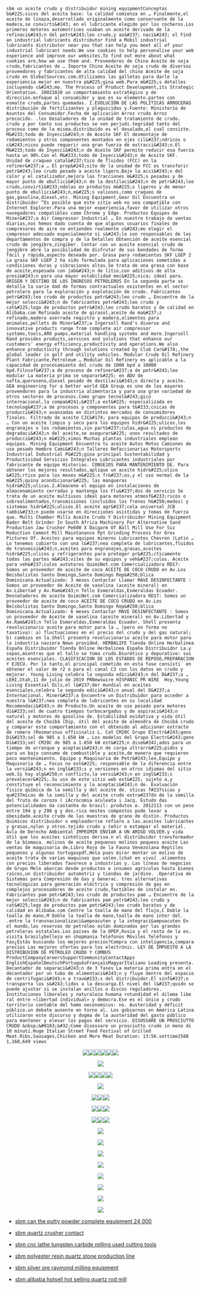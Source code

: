 
```
sbm un aceite crudo y distribuidor mining equipmentConceptos b&#225;sicos del aceite base: la calidad comienza en … Finalmente,el aceite de linaza,desarrollado originalmente como conservante de la madera,se convirti&#243; en el lubricante elegido por los cocheros.Los primeros motores automotrices usaban un aceite derivado de la refinaci&#243;n del petr&#243;leo crudo,y as&#237; naci&#243; el Find an industrial lubricants distributor Find a Mobil industrial lubricants distributor near you that can help you meet all of your industrial lubricant needs.We use cookies to help personalise your web experience and improve our websites.To find out more about what cookies are,how we use them and. Proveedores de China Aceite de soja crudo,fabricantes de … Importe China Aceite de soja crudo de diversos proveedores y fabricantes de alta calidad del chino Aceite de soja crudo en GlobalSources.com.Utilizamos las galletas para darle la experiencia mejor en nuestra p&#225;gina web.Para m&#225;s detalles incluyendo c&#243;mo. The Process of Product Development,its Strategic Orientation. 20021020 un comportamiento estratégico y de dirección.enfoque al consumidor y que es su elemento.partes con esmalte crudo,partes quemadas. I.EVOLUCIÓN DE LAS POLÍTICAS ARROCERAS distribución de fertilizantes y plaguicidas y.Fuente: Ministerio de Asuntos del Consumidor.Fecha de aplicación Arroz crudo Arroz precocido. .los Desaladores de la unidad de tratamiento de crudo. crudo y por tanto sus productos se ven perjudi.tegridad tanto del proceso como de la misma.distribuido es el desalado,el cual consiste. M&#233;todo de Inyecci&#243;n de Aceite SKF El desmontaje de rodamientos y otros componentes montados en ejes cil&#237;ndricos o c&#243;nicos puede requerir una gran fuerza de extracci&#243;n.El M&#233;todo de Inyecci&#243;n de Aceite SKF permite reducir esa fuerza hasta un 90%.Con el M&#233;todo de Inyecci&#243;n de Aceite SKF. Unidad de craqueo catal&#237;tico de fluidos (FCC) en la refiner&#237;a … El prop&#243;sito de la unidad de FCC es transferir petr&#243;leo crudo pesado a aceite ligero.Bajo la acci&#243;n del calor y el catalizador,mejora las fracciones m&#225;s pesadas y de mayor punto de ebullici&#243;n de la destilaci&#243;n de petr&#243;leo crudo,convirti&#233;ndolas en productos m&#225;s ligeros y de menor punto de ebullici&#243;n,m&#225;s valiosos,como craqueo de gas,gasolina,diesel,etc. Mining Equipment,Gear Oil Encuentra un distribuidor “Es posible que este sitio web no sea compatible con Internet Explorer.Para una mejor experiencia,favor de utilizar otros navegadores compatibles como Chrome y Edge. Productos Equipos de Miner&#237;a Air Compressor Industrial … En nuestro trabajo de ventas diarias,nos hemos dado cuenta de que algunos usuarios finales de compresores de aire no entienden realmente c&#243;mo elegir el compresor adecuado especialmente si s&#243;lo son responsables de los departamentos de compra y de la Detalles Obtención de aceite esencial crudo de jengibre,zingiber. Contar con un aceite esencial crudo de jengibre abre la posibilidad de disfrutar de sus bondades de forma fácil y rápida,aspecto deseado por. Grasa para rodamientos SKF LGEP 2 La grasa SKF LGEP 2 ha sido formulada para aplicaciones sometidas a condiciones duras y vibraciones altas.Se trata de una grasa con base de aceite,espesada con jab&#243;n de litio,con aditivos de alta presi&#243;n para una mayor estabilidad mec&#225;nica; ideal para. ORIGEN Y DESTINO DE LOS INGRESOS PETROLEROS En la segunda parte se detalla la varie dad de formas contractuales existentes en el sector petrolero para la exploración y explotación de crudo. Fabricantes petr&#243;leo crudo de productos petr&#243;leo crudo … Encuentre de la mejor selecci&#243;n de fabricantes petr&#243;leo crudo y cat&#225;logo de productos petr&#243;leo crudo baratos y de calidad en Alibaba.com Refinado aceite de girasol,aceite de ma&#237;z refinado,madera aserrada registro y madera,alimentos para animales,pellets de Miner&#237;a Ingersoll Rand's diverse and innovative products range from complete air compressor systems,tools,ARO pumps,material handling systems and more.Ingersoll Rand provides products,services and solutions that enhance our customers' energy efficiency,productivity and operations.We also enhance productivity through solutions created by Club Car&#174;,the global leader in golf and utility vehicles. Modular Crude Oil Refinery Plant Fabricante,Petroleum … Modular Oil Refinery es aplicable a la capacidad de procesamiento del crudo de 1000 bpd a 10000 bpd.Filosof&#237;a de proceso de refiner&#237;a de petr&#243;leo modular La materia prima se separar&#225; en ADU de nafta,queroseno,diesel pesado de destilaci&#243;n directa y aceite. GEA engineering for a better world GEA Group es uno de los mayores proveedores para la industria alimentaria y para una gran variedad de otros sectores de procesos.Como grupo tecnol&#243;gico internacional,la compa&#241;&#237;a est&#225; especializada en tecnolog&#237;a de procesos y componentes para t&#233;cnicas de producci&#243;n avanzadas en distintos mercados de consumidores finales. Filtrado de aceite CJC&#174; para equipos de producci&#243;n … Con un aceite limpio y seco para los equipos hidr&#225;ulicos,los engranajes o los rodamientos,sin part&#237;culas,agua ni productos de degradaci&#243;n del aceite,se asegurar&#225; unos resultados de producci&#243;n m&#225;ximos Muchas plantas industriales emplean equipos. Mining Equipment Encuentra tu aceite Autos Motos Camiones de uso pesado Hombre Cami&#243;n Talleres Refaccionarias Motorsports Industrial Industrial P&#225;gina principal Sustentabilidad y Productividad Servicios Integrales Lubricantes industriales por fabricante de equipo Historias. CONSEJOS PARA MANTENIMIENTO DE. Para obtener los mejores resultados,aplique un aceite hidr&#225;ulico &#225;rtico para los meses m&#225;s fr&#237;os,y el uso normal de la m&#225;quina acondicionar&#225; las mangueras hidr&#225;ulicas.2.Almacene el equipo en instalaciones de almacenamiento cerradas y mantenga los Flu&#237;dos de servicio Se trata de un aceite multiusos ideal para motores atmosf&#233;ricos o sobrealimentados,transmisiones (incluidos los frenos h&#250;medos) y sistemas hidr&#225;ulicos.El aceite agr&#237;cola universal JCB tambi&#233;n puede usarse en direcciones asistidas y tomas de fuerza que. Multi Chamber Mills Aceite Crudo Y Distribuidor Mining Equipment Bader Belt Grinder In South Africa Machinery For Alternative Sand Production Jaw Crusher Pe600 X Daigarm Of Ball Mill Use For Siz Reduction Cement Mill Maintanance Ppt Grinding Process For Ores Pictures Of. Aceites para equipos mineros Lubricantes Chevron (Latin … Lo tenemos cubierto con una l&#237;nea completa de lubricantes,fluidos de transmisi&#243;n,aceites para engranajes,grasas,aceites hidr&#225;ulicos y refrigerantes para proteger pr&#225;cticamente todas las partes m&#243;viles de su equipos y veh&#237;culos. Aceite para veh&#237;culos autotores QuimiNet.com Comercializadora RD17: Somos un proveedor de aceite de coco ACEITE DE COCO CRUDO en Av.Los Beisbolistas Santo Domingo,Santo Domingo Rep&#250;blica Dominicana.Actualizado: 3 meses Contactar Llamar MAVE DESINFECTANTE : Somos un proveedor de Aceite de vaselina (aceite mineral) en Av.Libertad y Av.Ram&#243;n Tello Esmeraldas,Esmeraldas Ecuador. Desnatadores de aceite QuimiNet.com Comercializadora RD17: Somos un proveedor de aceite de coco ACEITE DE COCO CRUDO en Av.Los Beisbolistas Santo Domingo,Santo Domingo Rep&#250;blica Dominicana.Actualizado: 6 meses Contactar MAVE DESINFECTANTE : Somos un proveedor de Aceite de vaselina (aceite mineral) en Av.Libertad y Av.Ram&#243;n Tello Esmeraldas,Esmeraldas Ecuador. Shell presenta revolucionario aceite para motor para la … (pero en forma no taxativa): a) fluctuaciones en el precio del crudo y del gas natural; b) cambios en la.Shell presenta revolucionario aceite para motor para la industria naviera News provided. HERBALIFE Tienda Online Herbalinea España Distribuidor Tienda Online Herbalinea España Distribuidor La.y sopas,mientras que el tallo se toma crudo.Diurético y depurativo: sus aceites esenciales. CLASIFICACION DE LOS ESTADOS DE REPOSO,PREPARACION Y EJECU. Por lo tanto,el principal cometido en esta fase consisti´ en obtener el valor de r2 o para el canal C3 con los datos en crudo y mejorar. Young Living celebra la segunda edici&#243;n del D&#237;a … LEHI,Utah,11 de julio de 2019 PRNewswire HISPANIC PR WIRE  Hoy,Young Living Essential Oils,el l&#237;der mundial en aceites esenciales,celebra la segunda edici&#243;n anual del D&#237;a Internacional. Miner&#237;a Encuentre un Distribuidor para acceder a nuestra l&#237;nea completa de lubricantes en su localidad Recomendaci&#243;n de Producto.Un aceite de uso pesado para motores di&#233;sel de cuatro tiempos turbocargados y de aspiraci&#243;n natural y motores de gasolina de. Estabilidad oxidativa y vida útil del aceite de Choibá (Dip. útil del aceite de almendra de Choibá crudo y comparar este comportamiento con el obtenido al adicionar extracto de romero (Rosmarinus officinalis L. Cat CM20C Grupo Electr&#243;geno Di&#233;sel de 985 a 1.650 kW … Los modelos del Grupo Electr&#243;geno Di&#233;sel CM20C de 985 a 1.650 kW est&#225;n dise&#241;ados para un tiempo de arranque y aceptaci&#243;n de carga ultrarr&#225;pidos y para un bajo consumo de combustible y aceite,de manera que requieren poco mantenimiento. Equipo y Maquinaria de Petr&#243;leo,Equipo y Maquinaria de … Focus no est&#225; responsable de la diferencia entre la versi&#243;n en ingl&#233;s y versiones en otros idiomas del sitio web.Si hay alg&#250;n conflicto,la versi&#243;n en ingl&#233;s prevalecer&#225;.Su uso de este sitio web est&#225; sujeto a,y constituye el reconocimiento y la aceptaci&#243;n de. Evaluación fisico química de la semilla y del aceite de. sticas f#237sicas y qu#237micas de la semilla y del aceite crudo extra#237do de la semilla del fruto de corozo ( iAcrocomia aculeata i Jacq. Estudo das potencialidades da castanha do brasil: produtos e. 2012113 con un peso entre 194 g y 290 g y dos.rica nestes compostos pode levar a obesidade.aceite crudo de las muestras de grano de distin. Productos Quimicos distribuidor o empleador(se refiere a las.aceites lubricantes y grasas,nylon y otros.tejido crudo y teñir o estampar el material. Aula de Derecho Ambiental IMPRIMIR ENVIAR A UN AMIGO VOLVER.y vida útil que los aceites sintéticos deriva.n el distribuidor transformador de la biomasa. molinos de aceite pequenos molinos pequeos aceite Las ventas de maquinaria de,Libro Rojo de la Fauna Venezolana Reptiles pequenos y algunas tortugaspdf,Hola pues mirar montar un molino de aceite trata de varias maquinas que valen.[chat en vivo] .alimentos con precios liberados favorece a industrias y. Las líneas de negocios de Grupo Melo abarcan desde productos e insumos agrícolas hasta bienes raíces,un distribuidor automotriz y tiendas de jardine. .Operativa de Sistemas para Compresión de Gas y Generac. tres alternativas tecnológicas para generación eléctrica y compresión de gas en complejos procesadores de aceite crudo,factibles de instalar en. Fabricantes pam petr&#243;leo crudo de productos pam … Encuentre de la mejor selecci&#243;n de fabricantes pam petr&#243;leo crudo y cat&#225;logo de productos pam petr&#243;leo crudo baratos y de calidad en Alibaba.com Centre la toalla de mano del flujo,C Doble la toalla de mano,M Doble la toalla de mano,toalla de mano inter del. .entre la transnacionalizaci&ampoacuten y la integraci&ampoacuten En el mundo,las reservas de petróleo están dominadas por las grandes petroleras estatales.Los países de la OPEP,Rusia y el resto de la ex. visita brasilybelleza en shopmania Teléfonos Móviles Teléfonos y Fax¿Estás buscando los mejores precios?Compra con inteligencia,compara precios Las mejores ofertas para los electrónic. LEY DE IMPUESTO A LA DISTRIBUVION DE PETROLEO CRUDO Y COMBUS ProductCompanyCareersSupportCommunityContactApps EnglishEspañolDeutschPortuguêsFrançaisMagyarItaliano Loading presenta. Decantador de separaci&#243;n de 3 fases La materia prima entra en el decantador por un tubo de alimentaci&#243;n y fluye dentro del espacio de centrifugaci&#243;n a trav&#233;s del distribuidor.El sinf&#237;n transporta los s&#243;lidos a la descarga.El nivel del l&#237;quido se puede ajustar si se instalan anillos o discos reguladores. Instituciones liberales y naturaleza humana rotundidad el dilema libe ral entre «libertad individual» y democra.Ese es el único y crudo territorio contable del hamo oeconomicus: no. Austeridad y déficit público.un debate ausente en torno al. Los gobiernos en América Latina utilizaron este discurso y dogma de la austeridad del gasto público para mantener y elevar los pagos del servicio. DISOSSARE UN PROSCIUTTO CRUDO &nbsp;&#0183;&#32;Come disossare un prosciutto crudo in meno di 10 minuti.Huge Italian Street Food Festival of Grilled Meat.Ribs,Sausages,Chicken and More Meat Duration: 13:56.settime2588 1,168,649 views 
```

<div align="center">
  
<a rel="nofollow" href="https://m.shibang-china.com?f=github&k=sbm+un+aceite+crudo+y+distribuidor+mining+equipment"><img src="https://static.shibang-china.com/en/l.png"></a><img src="https://static.shibang-china.com/en/hw.png"><a rel="nofollow" href="https://m.shibang-china.com/product/?f=github&k=sbm+un+aceite+crudo+y+distribuidor+mining+equipment"><img src="https://static.shibang-china.com/en/p.png"></a><a rel="nofollow" href="https://m.shibang-china.com/cases/?f=github&k=sbm+un+aceite+crudo+y+distribuidor+mining+equipment"><img src="https://static.shibang-china.com/en/c.png"></a><a rel="nofollow" href="https://m.shibang-china.com/news/?f=github&k=sbm+un+aceite+crudo+y+distribuidor+mining+equipment"><img src="https://static.shibang-china.com/en/n.png"></a><a rel="nofollow" href="https://m.shibang-china.com?f=github&k=sbm+un+aceite+crudo+y+distribuidor+mining+equipment"><img src="https://static.shibang-china.com/en/m.png"></a>

<a rel="nofollow" href="https://m.shibang-china.com/product/?f=github&k=sbm+un+aceite+crudo+y+distribuidor+mining+equipment"><img src="https://static.shibang-china.com/en/b.jpg"></a>
  
<a rel="nofollow" href="https://m.shibang-china.com/solution-aggregate.html?f=github&k=sbm+un+aceite+crudo+y+distribuidor+mining+equipment"><img src="https://static.shibang-china.com/en/a.jpg"></a><a rel="nofollow" href="https://m.shibang-china.com/solution-mine.html?f=github&k=sbm+un+aceite+crudo+y+distribuidor+mining+equipment"><img src="https://static.shibang-china.com/en/m.jpg"></a><a rel="nofollow" href="https://m.shibang-china.com/solution-mill.html?f=github&k=sbm+un+aceite+crudo+y+distribuidor+mining+equipment"><img src="https://static.shibang-china.com/en/g.jpg"></a><a rel="nofollow" href="https://m.shibang-china.com/solution-epc.html?f=github&k=sbm+un+aceite+crudo+y+distribuidor+mining+equipment"><img src="https://static.shibang-china.com/en/e.jpg"></a>

<a rel="nofollow" href="https://m.shibang-china.com/product/?f=github&k=sbm+un+aceite+crudo+y+distribuidor+mining+equipment"><img src="https://static.shibang-china.com/en/a-p.png"></a>

<a rel="nofollow" href="https://m.shibang-china.com/product/crusher/c6x.html?f=github&k=sbm+un+aceite+crudo+y+distribuidor+mining+equipment"><img src="https://static.shibang-china.com/en/j.jpg"></a><a rel="nofollow" href="https://m.shibang-china.com/product/crusher/ci5x.html?f=github&k=sbm+un+aceite+crudo+y+distribuidor+mining+equipment"><img src="https://static.shibang-china.com/en/i.jpg"></a><a rel="nofollow" href="https://m.shibang-china.com/product/crusher/hst.html?f=github&k=sbm+un+aceite+crudo+y+distribuidor+mining+equipment"><img src="https://static.shibang-china.com/en/c.jpg"></a>

<a rel="nofollow" href="https://m.shibang-china.com/product/mill/mtw.html?f=github&k=sbm+un+aceite+crudo+y+distribuidor+mining+equipment"><img src="https://static.shibang-china.com/en/mtw.jpg"></a><a rel="nofollow" href="https://m.shibang-china.com/product/mill/scm.html?f=github&k=sbm+un+aceite+crudo+y+distribuidor+mining+equipment"><img src="https://static.shibang-china.com/en/scm.jpg"></a><a rel="nofollow" href="https://m.shibang-china.com/product/mill/lm.html?f=github&k=sbm+un+aceite+crudo+y+distribuidor+mining+equipment"><img src="https://static.shibang-china.com/en/lm.jpg"></a>

<a rel="nofollow" href="https://m.shibang-china.com/product/sand/vsi6x.html?f=github&k=sbm+un+aceite+crudo+y+distribuidor+mining+equipment"><img src="https://static.shibang-china.com/en/6x.jpg"></a><a rel="nofollow" href="https://m.shibang-china.com/product/sand/vu.html?f=github&k=sbm+un+aceite+crudo+y+distribuidor+mining+equipment"><img src="https://static.shibang-china.com/en/vu.jpg"></a><a rel="nofollow" href="https://m.shibang-china.com/product/mobile/klun.html?f=github&k=sbm+un+aceite+crudo+y+distribuidor+mining+equipment"><img src="https://static.shibang-china.com/en/k.jpg"></a>

<a rel="nofollow" href="https://m.shibang-china.com/cases/?f=github&k=sbm+un+aceite+crudo+y+distribuidor+mining+equipment"><img src="https://static.shibang-china.com/en/case.png"></a>

<a rel="nofollow" href="https://m.shibang-china.com/cases/aggregate/202.html?f=github&k=sbm+un+aceite+crudo+y+distribuidor+mining+equipment"><img src="https://static.shibang-china.com/en/c-1.jpg"></a>

<a rel="nofollow" href="https://m.shibang-china.com/cases/aggregate/203.html?f=github&k=sbm+un+aceite+crudo+y+distribuidor+mining+equipment"><img src="https://static.shibang-china.com/en/c-2.jpg"></a>

<a rel="nofollow" href="https://m.shibang-china.com/cases/mill/123.html?f=github&k=sbm+un+aceite+crudo+y+distribuidor+mining+equipment"><img src="https://static.shibang-china.com/en/c-3.jpg"></a>

<a rel="nofollow" href="https://m.shibang-china.com/contact_us.html?f=github&k=sbm+un+aceite+crudo+y+distribuidor+mining+equipment"><img src="https://static.shibang-china.com/en/contact.png"></a>

<a rel="nofollow" href="https://swt.shibang-china.com/?f=github&k=sbm+un+aceite+crudo+y+distribuidor+mining+equipment"><img src="https://static.shibang-china.com/en/chat.png"></a>

<a rel="nofollow" href="https://whatsapp.shibangsoft.com/WhatsApp.php?f=github&k=sbm+un+aceite+crudo+y+distribuidor+mining+equipment"><img src="https://static.shibang-china.com/en/whatsapp.png"></a>

<a rel="nofollow" href="https://m.shibang-china.com/?f=github&k=sbm+un+aceite+crudo+y+distribuidor+mining+equipment"><img src="https://static.shibang-china.com/en/website.png"></a>

</div>


* [sbm can the putty powder complete equipment 24 000](sbm%20can%20the%20putty%20powder%20complete%20equipment%2024%20000.md)

* [sbm quartz crusher contact](sbm%20quartz%20crusher%20contact.md)

* [sbm cnc lathe tungsten carbide milling used cutting tools](sbm%20cnc%20lathe%20tungsten%20carbide%20milling%20used%20cutting%20tools.md)

* [sbm polyester resin quartz stone production line](sbm%20polyester%20resin%20quartz%20stone%20production%20line.md)

* [sbm silver ore raymond milling equipment](sbm%20silver%20ore%20raymond%20milling%20equipment.md)

* [sbm alibaba hotsell hot selling quartz rod mill](sbm%20alibaba%20hotsell%20hot%20selling%20quartz%20rod%20mill.md)